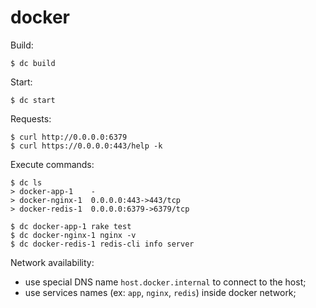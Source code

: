 # docker

Build:
```
$ dc build
```

Start:
```
$ dc start
```

Requests:
```
$ curl http://0.0.0.0:6379
$ curl https://0.0.0.0:443/help -k
```

Execute commands:
```
$ dc ls
> docker-app-1    -
> docker-nginx-1  0.0.0.0:443->443/tcp
> docker-redis-1  0.0.0.0:6379->6379/tcp

$ dc docker-app-1 rake test
$ dc docker-nginx-1 nginx -v
$ dc docker-redis-1 redis-cli info server
```

Network availability:
- use special DNS name `host.docker.internal` to connect to the host;
- use services names (ex: `app`, `nginx`, `redis`) inside docker network;
